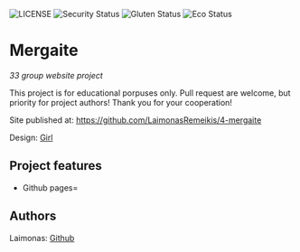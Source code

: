 ![LICENSE](https://img.shields.io/badge/license-MIT-blue.svg?style=flat-square)
![Security Status](https://img.shields.io/security-headers?label=Security&url=https%3A%2F%2Fgithub.com&style=flat-square)
![Gluten Status](https://img.shields.io/badge/Gluten-Free-green.svg)
![Eco Status](https://img.shields.io/badge/ECO-Friendly-green.svg)

# Mergaite

_33 group website project_

This project is for educational porpuses only. Pull request are welcome, but priority for project authors! Thank you for your cooperation!

Site published at: https://github.com/LaimonasRemeikis/4-mergaite

Design: [Girl](https://cdn.discordapp.com/attachments/850245533838868480/850246211415834634/unknown.png)

## Project features

-   Github pages=

## Authors

Laimonas: [Github](https://github.com/LaimonasRemeikis)